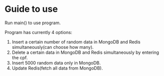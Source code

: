 # Guide to use

Run main() to use program.

Program has currently 4 options:
1. Insert a certain number of random data in MongoDB and Redis simultaneously(can choose how many).
2. Delete a certain data in  MongoDB and Redis simultaneously by entering the cpf.
3. Insert 5000 random data only in MongoDB.
4. Update Redis(fetch all data from MongoDB).

